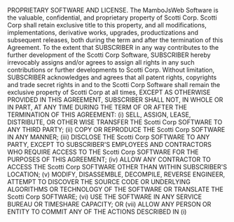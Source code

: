 PROPRIETARY SOFTWARE AND LICENSE. The MamboJsWeb Software is the valuable, confidential, and proprietary property of Scotti Corp. Scotti Corp shall retain exclusive title to this property, and all modifications, implementations, derivative works, upgrades, productizations and subsequent releases, both during the term and after the termination of this Agreement. To the extent that SUBSCRIBER in any way contributes to the further development of the Scotti Corp Software, SUBSCRIBER hereby irrevocably assigns and/or agrees to assign all rights in any such contributions or further developments to Scotti Corp. Without limitation, SUBSCRIBER acknowledges and agrees that all patent rights, copyrights and trade secret rights in and to the Scotti Corp Software shall remain the exclusive property of Scotti Corp at all times, EXCEPT AS OTHERWISE PROVIDED IN THIS AGREEMENT, SUBSCRIBER SHALL NOT, IN WHOLE OR IN PART, AT ANY TIME DURING THE TERM OF OR AFTER THE TERMINATION OF THIS AGREEMENT: (i) SELL, ASSIGN, LEASE, DISTRIBUTE, OR OTHER WISE TRANSFER THE Scotti Corp SOFTWARE TO ANY THIRD PARTY; (ii) COPY OR REPRODUCE THE Scotti Corp SOFTWARE IN ANY MANNER; (iii) DISCLOSE THE Scotti Corp SOFTWARE TO ANY PARTY, EXCEPT TO SUBSCRIBER'S EMPLOYEES AND CONTRACTORS WHO REQUIRE ACCESS TO THE Scotti Corp SOFTWARE FOR THE PURPOSES OF THIS AGREEMENT; (iv) ALLOW ANY CONTRACTOR TO ACCESS THE Scotti Corp SOFTWARE OTHER THAN WITHIN SUBSCRIBER'S LOCATION; (v) MODIFY, DISASSEMBLE, DECOMPILE, REVERSE ENGINEER, ATTEMPT TO DISCOVER THE SOURCE CODE OR UNDERLYING ALGORITHMS OR TECHNOLOGY OF THE SOFTWARE OR TRANSLATE THE Scotti Corp SOFTWARE; (vi) USE THE SOFTWARE IN ANY SERVICE BUREAU OR TIMESHARE CAPACITY; OR (vii) ALLOW ANY PERSON OR ENTITY TO COMMIT ANY OF THE ACTIONS DESCRIBED IN (i)